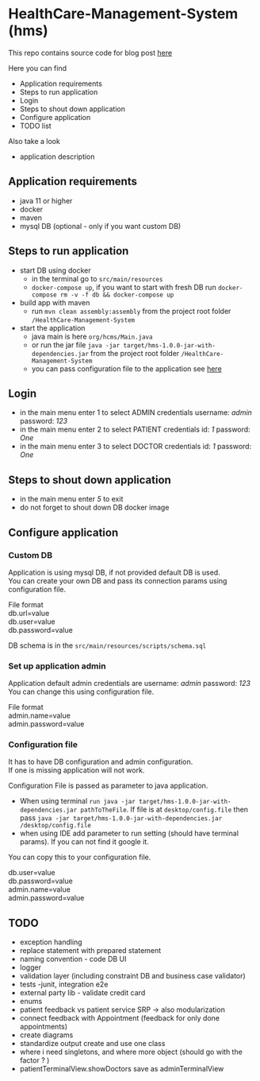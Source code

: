 # HealthCare-Management-System (hms)

This repo contains source code for blog post [here]()

Here you can find 
* Application requirements
* Steps to run application
* Login
* Steps to shout down application
* Configure application
* TODO list

Also take a look 
* application description

## Application requirements
* java 11 or higher
* docker
* maven
* mysql DB (optional - only if you want custom DB)

## Steps to run application
* start DB using docker
  * in the terminal go to ``src/main/resources``
  * ``docker-compose up``, if you want to start with fresh DB run ``docker-compose rm -v -f db && docker-compose up`` 
* build app with maven
  * run ``mvn clean assembly:assembly`` from the project root folder ``/HealthCare-Management-System``
* start the application
  * java main is here ``org/hcms/Main.java``
  * or run the jar file ``java -jar target/hms-1.0.0-jar-with-dependencies.jar`` from the project root folder ``/HealthCare-Management-System``
  * you can pass configuration file to the application see [here](#ca)

## Login
* in the main menu enter 1 to select ADMIN credentials username: *admin* password: *123*
* in the main menu enter 2 to select PATIENT credentials id: *1* password: *One*
* in the main menu enter 3 to select DOCTOR credentials id: *1* password: *One*

## Steps to shout down application
* in the main menu enter *5* to exit
* do not forget to shout down DB docker image

## Configure application

<a id="ca"></a>

### Custom DB
Application is using mysql DB, if not provided default DB is used.   
You can create your own DB and pass its connection params using configuration file. 

File format  
db.url=value  
db.user=value  
db.password=value  

DB schema is in the ``src/main/resources/scripts/schema.sql``

### Set up application admin
Application default admin credentials are username: *admin* password: *123*  
You can change this using configuration file.

File format  
admin.name=value  
admin.password=value  


### Configuration file
It has to have DB configuration and admin configuration.  
If one is missing application will not work.

Configuration File is passed as parameter to java application.
* When using terminal ``run java -jar target/hms-1.0.0-jar-with-dependencies.jar pathToTheFile``.  If file is at ``desktop/config.file`` then pass ``java -jar target/hms-1.0.0-jar-with-dependencies.jar /desktop/config.file``
* when using IDE add parameter to run setting (should have terminal params). If you can not find it google it. 

You can copy this to your configuration file.

db.user=value  
db.password=value  
admin.name=value  
admin.password=value


## TODO
* exception handling 
* replace statement with prepared statement
* naming convention - code DB UI
* logger
* validation layer (including constraint DB and business case validator)
* tests -junit, integration e2e
* external party lib - validate credit card
* enums
* patient feedback vs patient service SRP -> also modularization
* connect feedback with Appointment (feedback for only done appointments)
* create diagrams
* standardize output create and use one class
* where i need singletons, and where more object (should go with the factor ? )
* patientTerminalView.showDoctors save as adminTerminalView
